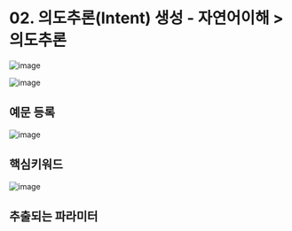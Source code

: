 # 02. 의도추론(Intent) 생성 - 자연어이해 > 의도추론

![image](https://user-images.githubusercontent.com/24771449/67613433-2d89f500-f7e8-11e9-897c-90e7480cbd60.png)

![image](https://user-images.githubusercontent.com/24771449/67613440-51e5d180-f7e8-11e9-82c1-9afeadf59855.png)

## 예문 등록

![image](https://user-images.githubusercontent.com/24771449/67613453-996c5d80-f7e8-11e9-871a-dc5c72cc4cc4.png)

## 핵심키워드

![image](https://user-images.githubusercontent.com/24771449/67613536-8f972a00-f7e9-11e9-968c-3c2772c86fca.png)

## 추출되는 파라미터

